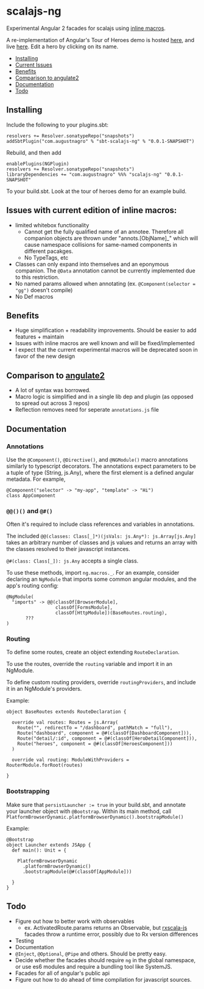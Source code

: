 # scalajs-ng

Experimental Angular 2 facades for scalajs using [inline macros](https://github.com/scalameta/paradise).

A re-implementation of Angular's Tour of Heroes demo is hosted [here](https://github.com/augustnagro/toh), and live [here](https://augustnagro.com/tourofheroes). Edit a hero by clicking on its name.

- [Installing](#installing)
- [Current Issues](#Issues-with-current-edition-of-inline-macros:)
- [Benefits](#Benefits)
- [Comparison to angulate2](#Comparison-to-angulate2)
- [Documentation](#documentation)
- [Todo](#todo)

## Installing

Include the following to your plugins.sbt:
```
resolvers += Resolver.sonatypeRepo("snapshots")
addSbtPlugin("com.augustnagro" % "sbt-scalajs-ng" % "0.0.1-SNAPSHOT")
```
Rebuild, and then add

```
enablePlugins(NGPlugin)
resolvers += Resolver.sonatypeRepo("snapshots")
libraryDependencies += "com.augustnagro" %%% "scalajs-ng" "0.0.1-SNAPSHOT" 
```
To your build.sbt. Look at the tour of heroes demo for an example build. 

## Issues with current edition of inline macros:
- limited whitebox functionality
    - Cannot get the fully qualified name of an annotee. Therefore all companion objects are thrown under "annots.[ObjName]_" which will cause namespace collisions for same-named components in different pacakges.
    - No TypeTags, etc
- Classes can only expand into themselves and an eponymous companion. The `@Data` annotation cannot be currently implemented due to this restriction.
- No named params allowed when annotating (ex. `@Component(selector = "gg")` doesn't compile)
- No Def macros

## Benefits
- Huge simplification + readability improvements. Should be easier to add features + maintain
- Issues with inline macros are well known and will be fixed/implemented
- I expect that the current experimental macros will be deprecated soon in favor of the new design

## Comparison to [angulate2](https://github.com/jokade/angulate2)
- A lot of syntax was borrowed. 
- Macro logic is simplified and in a single lib dep and plugin (as opposed to spread out across 3 repos)
- Reflection removes need for seperate `annotations.js` file

## Documentation
### Annotations
Use the `@Component()`, `@Directive()`, and `@NGModule()` macro annotations similarly to typescript decorators. The annotations expect parameters to be a tuple of type (String, js.Any), where the first element is a defined angular metadata. For example, 

```
@Component("selector" -> "my-app", "template" -> "Hi")
class AppComponent
```

### `@@()()` and `@#()`
Often it's required to include class references and variables in annotations.

The included `@@(classes: Class[_]*)(jsVals: js.Any*): js.Array[js.Any]` takes an arbitrary number of classes and js values and returns an array with the classes resolved to their javascript instances. 
  
`@#(class: Class[_]): js.Any` accepts a single class.

To use these methods, import `ng.macros._`. For an example, consider declaring an `NgModule` that imports some common angular modules, and the app's routing config: 
 
```
@NgModule(
  "imports" -> @@(classOf[BrowserModule],
                  classOf[FormsModule],
                  classOf[HttpModule])(BaseRoutes.routing),
       ???           
)
``` 

### Routing

To define some routes, create an object extending `RouteDeclaration`. 

To use the routes, override the `routing` variable and import it in an NgModule. 

To define custom routing providers, override `routingProviders`, and include it in an NgModule's providers.  

Example: 

```
object BaseRoutes extends RouteDeclaration {

  override val routes: Routes = js.Array(
    Route("", redirectTo = "/dashboard", pathMatch = "full"),
    Route("dashboard", component = @#(classOf[DashboardComponent])),
    Route("detail/:id", component = @#(classOf[HeroDetailComponent])),
    Route("heroes", component = @#(classOf[HeroesComponent]))
  )

  override val routing: ModuleWithProviders = RouterModule.forRoot(routes)

}
```
### Bootstrapping
Make sure that `persistLauncher := true` in your build.sbt, and annotate your launcher object with `@Bootstrap`. Within its main method, call `PlatformBrowserDynamic.platformBrowserDynamic().bootstrapModule()`

Example: 

```
@Bootstrap
object Launcher extends JSApp {
  def main(): Unit = {

    PlatformBrowserDynamic
      .platformBrowserDynamic()
      .bootstrapModule(@#(classOf[AppModule]))

  }
}

```

## Todo
- Figure out how to better work with observables
    - ex. ActivatedRoute.params returns an Observable, but [rxscala-js](https://github.com/LukaJCB/rxscala-js) facades throw a runtime error, possibly due to Rx version differences
- Testing
- Documentation
- `@Inject`, `@Optional`, `@Pipe` and others. Should be pretty easy.
- Decide whether the facades should require `ng` in the global namespace, or use es6 modules and require a bundling tool like SystemJS. 
- Facades for all of angular's public api
- Figure out how to do ahead of time compilation for javascript sources. 
